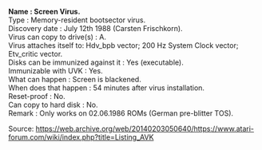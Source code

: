 **Name : Screen Virus.**<br>
Type : Memory-resident bootsector virus.<br>
Discovery date : July 12th 1988 (Carsten Frischkorn).<br>
Virus can copy to drive(s) : A.<br>
Virus attaches itself to: Hdv_bpb vector; 200 Hz System Clock vector; Etv_critic vector.<br>
Disks can be immunized against it : Yes (executable).<br>
Immunizable with UVK : Yes.<br>
What can happen : Screen is blackened.<br>
When does that happen : 54 minutes after virus installation.<br>
Reset-proof : No.<br>
Can copy to hard disk : No.<br>
Remark : Only works on 02.06.1986 ROMs (German pre-blitter TOS).<br>


Source: https://web.archive.org/web/20140203050640/https://www.atari-forum.com/wiki/index.php?title=Listing_AVK
